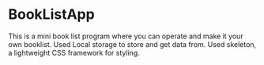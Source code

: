 # BookListApp
This is a mini book list program where you can operate and make it your own booklist. 
Used Local storage to store and get data from.
Used skeleton, a lightweight CSS framework for styling.